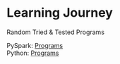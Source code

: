 # Learning Journey
Random Tried & Tested Programs

PySpark: [Programs](https://github.com/shobhit-singh/Python-PySpark-Programs/tree/master/PySpark)
<br>
Python: [Programs](https://github.com/shobhit-singh/Python-Programs/tree/master/python)
